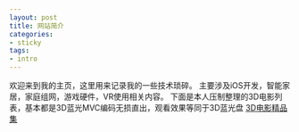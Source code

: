 ```yaml
---
layout: post
title: 网站简介
categories:
- sticky
tags:
- intro
---
```


欢迎来到我的主页，这里用来记录我的一些技术琐碎。
主要涉及iOS开发，智能家居，家庭组网，游戏硬件，VR使用相关内容。
下面是本人压制整理的3D电影列表，基本都是3D蓝光MVC编码无损直出，观看效果等同于3D蓝光盘
[3D电影精品集](https://kejinlu.notion.site/3D-99aeddf7037d4f36823c4c77110a05fc)
